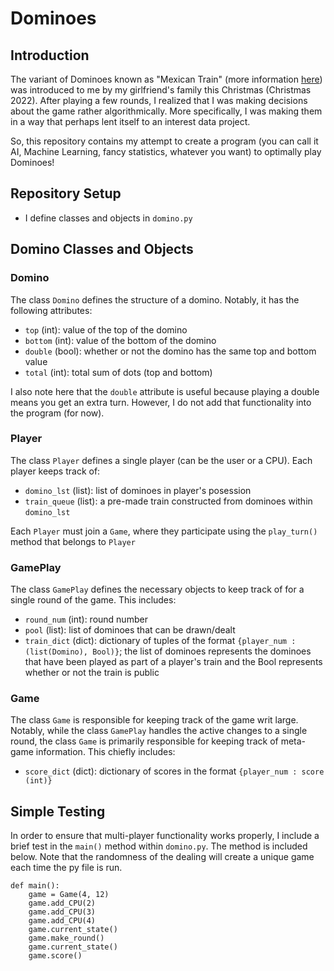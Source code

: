 # Dominoes

## Introduction 

The variant of Dominoes known as "Mexican Train" (more information [here](https://en.wikipedia.org/wiki/Mexican_Train)) was introduced to me by my girlfriend's family this Christmas (Christmas 2022). After playing a few rounds, I realized that I was making decisions about the game rather algorithmically. More specifically, I was making them in a way that perhaps lent itself to an interest data project. 

So, this repository contains my attempt to create a program (you can call it AI, Machine Learning, fancy statistics, whatever you want) to optimally play Dominoes! 

## Repository Setup 

- I define classes and objects in `domino.py`

## Domino Classes and Objects

### Domino 

The class `Domino` defines the structure of a domino. Notably, it has the following attributes: 
- `top` (int): value of the top of the domino 
- `bottom` (int): value of the bottom of the domino 
- `double` (bool): whether or not the domino has the same top and bottom value 
- `total` (int): total sum of dots (top and bottom)

I also note here that the `double` attribute is useful because playing a double means you get an extra turn. However, I do not add that functionality into the program (for now). 

### Player 

The class `Player` defines a single player (can be the user or a CPU). Each player keeps track of:
- `domino_lst` (list): list of dominoes in player's posession 
- `train_queue` (list): a pre-made train constructed from dominoes within `domino_lst` 

Each `Player` must join a `Game`, where they participate using the `play_turn()` method that belongs to `Player`

### GamePlay

The class `GamePlay` defines the necessary objects to keep track of for a single round of the game. This includes: 
- `round_num` (int): round number 
- `pool` (list): list of dominoes that can be drawn/dealt 
- `train_dict` (dict): dictionary of tuples of the format `{player_num : (list(Domino), Bool)}`; the list of dominoes represents the dominoes that have been played as part of a player's train and the Bool represents whether or not the train is public

### Game 

The class `Game` is responsible for keeping track of the game writ large. Notably, while the class `GamePlay` handles the active changes to a single round, the class `Game` is primarily responsible for keeping track of meta-game information. This chiefly includes: 
- `score_dict` (dict): dictionary of scores in the format `{player_num : score (int)}`

## Simple Testing 

In order to ensure that multi-player functionality works properly, I include a brief test in the `main()` method within `domino.py`. The method is included below. Note that the randomness of the dealing will create a unique game each time the py file is run. 

```
def main():
    game = Game(4, 12)
    game.add_CPU(2)
    game.add_CPU(3)
    game.add_CPU(4)
    game.current_state()
    game.make_round()
    game.current_state()
    game.score()
```